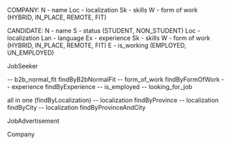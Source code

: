 COMPANY:
    N   - name
    Loc - localization
    Sk  - skills
    W   - form of work (HYBRID, IN_PLACE, REMOTE, FIT)

CANDIDATE:
    N   - name
    S   - status (STUDENT, NON_STUDENT)
    Loc - localization
    Lan - language
    Ex  - experience
    Sk  - skills
    W   - form of work (HYBRID, IN_PLACE, REMOTE, FIT)
    E   - is_working (EMPLOYED, UN_EMPLOYED)

JobSeeker

[//]: # (-- username findByNameAndSurname)
[//]: # (-- is _student)
[//]: # (-- languages findByLanguages)
[//]: # (-- languages findBySpecifiedLanguages)
[//]: # (-- skills findBySkills)
[//]: # (-- skills findBySpecifiedSkills)
-- b2b_normal_fit findByB2bNormalFit
-- form_of_work findByFormOfWork
-- experience findByExperience
-- is_employed
-- looking_for_job

all in one (findByLocalization)
-- localization findByProvince
-- localization findByCity
-- localization findByProvinceAndCity

JobAdvertisement

[//]: # (-- languages findByLanguages)
[//]: # (-- languages findBySpecifiedLanguages)
[//]: # (-- skills findBySkills)
[//]: # (-- skills findBySpecifiedSkills)
[//]: # (-- form_of_work findByFormOfWork)

Company

[//]: # (-- name findByName)
[//]: # (-- localization findByLocalization)